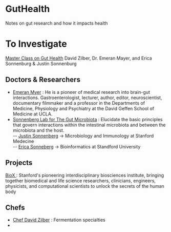 # GutHealth
Notes on gut research and how it impacts health

# To Investigate  
[Master Class on Gut Health](https://www.masterclass.com/series/gut-health) David Zilber, Dr. Emeran Mayer, and Erica Sonnenburg & Justin Sonnenburg  


## Doctors & Researchers  
- [Emeran Myer](https://en.wikipedia.org/wiki/Emeran_Mayer) : He is a pioneer of medical research into brain-gut interactions.  Gastroenterologist, lecturer, author, editor, neuroscientist, documentary filmmaker and a professor in the Departments of Medicine, Physiology and Psychiatry at the David Geffen School of Medicine at UCLA.
- [Sonnenberg Lab for The Gut Microbiota](https://sonnenburglab.stanford.edu/) :  Elucidate the basic principles that govern interactions within the intestinal microbiota and between the microbiota and the host.  
-- [Justin Sonnenberg](https://med.stanford.edu/profiles/justin-sonnenburg) -> Microbiology and Immunology at Stanford Medecine  
-- [Erica Sonneberg](https://sonnenburglab.stanford.edu/people/erica-sonnenburg) -> Bioinformatics at Standford University    

## Projects  
[BioX ](https://biox.stanford.edu/) : Stanford's pioneering interdisciplinary biosciences institute, bringing together biomedical and life science researchers, clinicians, engineers, physicists, and computational scientists to unlock the secrets of the human body

## Chefs  
- [Chef David Zilber](https://linktr.ee/david_zilber?fbclid=PAZXh0bgNhZW0CMTEAAafmaOGi0I46SLDcm5CcdSJ1kGPGShqevDZ_8c7IrbNnn6Dgs8h9jnXeBPOwww_aem_lb-zHmx7_euncbodKlLLYQ) : Fermentation specialties
- 
